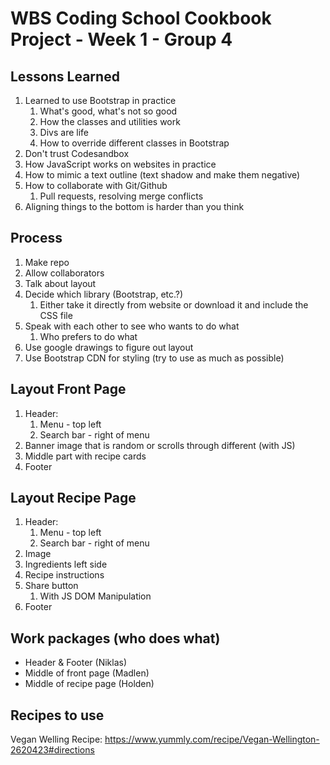 # WBS Coding School Cookbook Project - Week 1 - Group 4

## Lessons Learned
1. Learned to use Bootstrap in practice
   1. What's good, what's not so good
   2. How the classes and utilities work
   3. Divs are life
   4. How to override different classes in Bootstrap
2. Don't trust Codesandbox
3. How JavaScript works on websites in practice
4. How to mimic a text outline (text shadow and make them negative)
5. How to collaborate with Git/Github
   1. Pull requests, resolving merge conflicts
6. Aligning things to the bottom is harder than you think

## Process
1. Make repo
2. Allow collaborators
3. Talk about layout
4. Decide which library (Bootstrap, etc.?)
   1. Either take it directly from website or download it and include the CSS file
5. Speak with each other to see who wants to do what
   1. Who prefers to do what
6. Use google drawings to figure out layout
7. Use Bootstrap CDN for styling (try to use as much as possible)


## Layout Front Page
1. Header:
   1. Menu - top left
   2. Search bar - right of menu
2. Banner image that is random or scrolls through different (with JS)
3. Middle part with recipe cards
4. Footer


## Layout Recipe Page
1. Header:
   1. Menu - top left
   2. Search bar - right of menu
2. Image
3. Ingredients left side
4. Recipe instructions
5. Share button
   1. With JS DOM Manipulation
6. Footer


## Work packages (who does what)
- Header & Footer (Niklas)
- Middle of front page (Madlen)
- Middle of recipe page (Holden)


## Recipes to use
Vegan Welling Recipe: https://www.yummly.com/recipe/Vegan-Wellington-2620423#directions
